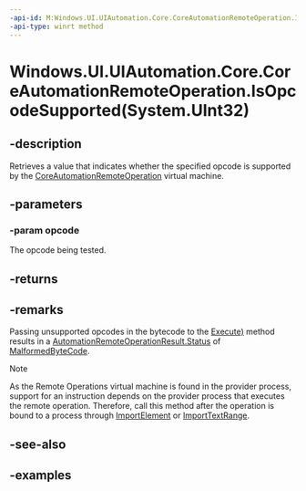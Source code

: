 ```yaml
---
-api-id: M:Windows.UI.UIAutomation.Core.CoreAutomationRemoteOperation.IsOpcodeSupported(System.UInt32)
-api-type: winrt method
---
```


# Windows.UI.UIAutomation.Core.CoreAutomationRemoteOperation.IsOpcodeSupported(System.UInt32)

<!--
public bool IsOpcodeSupported (uint opcode);
-->

## -description

Retrieves a value that indicates whether the specified opcode is supported by the [CoreAutomationRemoteOperation](coreautomationremoteoperation.md) virtual machine.

## -parameters

### -param opcode

The opcode being tested.

## -returns

## -remarks

Passing unsupported opcodes in the bytecode to the [Execute)](coreautomationremoteoperation_execute_484361623.md) method results in a [AutomationRemoteOperationResult.Status](automationremoteoperationresult_status.md) of [MalformedByteCode](automationremoteoperationstatus.md).

> [!NOTE]
> As the Remote Operations virtual machine is found in the provider process, support for an instruction depends on the provider process that executes the remote operation. Therefore, call this method after the operation is bound to a process through [ImportElement](coreautomationremoteoperation_importelement_715571657.md) or [ImportTextRange](coreautomationremoteoperation_importtextrange_726237623.md).

## -see-also

## -examples
